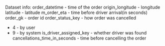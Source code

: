 Dataset info:
order_datetime - time of the order
origin_longitude - longitude
latitude - latitude
m_order_eta - time before driver arrival(in seconds)
order_gk - order id
order_status_key - how order was cancelled
* 4 - by user
* 9 - by system
is_driver_assigned_key - whether driver was found 
cancellations_time_in_seconds - time before cancelling the order
